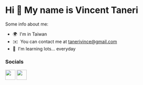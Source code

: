 Hi 👋 My name is Vincent Taneri
===============================

Some info about me:

* 🌍  I'm in Taiwan
* ✉️  You can contact me at [tanerivince@gmail.com](mailto:tanerivince@gmail.com)
* 🧠  I'm learning lots... everyday

### Socials

<p align="left"> <a href="https://www.github.com/tanerijun" target="_blank" rel="noreferrer"><img src="https://raw.githubusercontent.com/danielcranney/readme-generator/main/public/icons/socials/github.svg" width="32" height="32" /></a> <a href="https://www.twitter.com/tanerivince" target="_blank" rel="noreferrer"><img src="https://raw.githubusercontent.com/danielcranney/readme-generator/main/public/icons/socials/twitter.svg" width="32" height="32" /></a></p>
